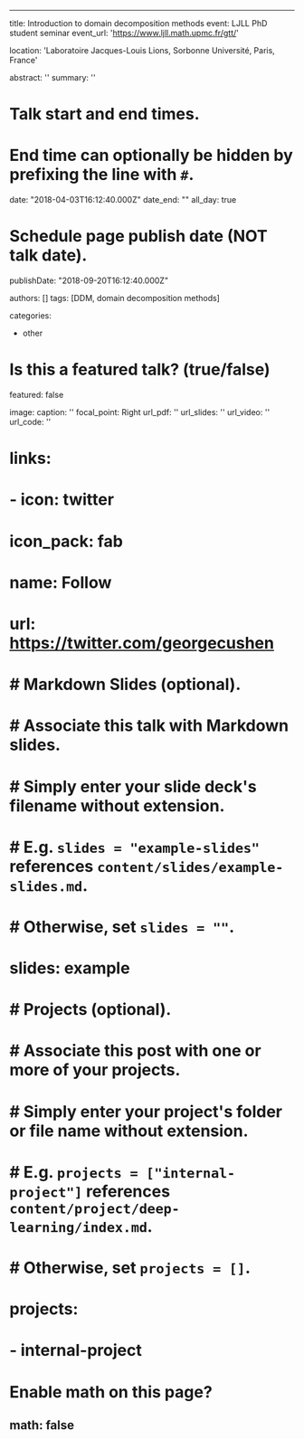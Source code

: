 ---

title: Introduction to domain decomposition methods
event: LJLL PhD student seminar
event_url: 'https://www.ljll.math.upmc.fr/gtt/'

location: 'Laboratoire Jacques-Louis Lions, Sorbonne Université, Paris, France'

abstract: ''
summary: ''

# Talk start and end times.
#   End time can optionally be hidden by prefixing the line with `#`.
date: "2018-04-03T16:12:40.000Z"
date_end: ""
all_day: true

# Schedule page publish date (NOT talk date).
publishDate: "2018-09-20T16:12:40.000Z"

authors: []
tags: [DDM, domain decomposition methods]

categories: 
  - other


# Is this a featured talk? (true/false)
featured: false

image:
  caption: ''
  focal_point: Right
url_pdf: ''
url_slides: ''
url_video: ''
url_code: ''

# links:
# - icon: twitter
#   icon_pack: fab
#   name: Follow
#   url: https://twitter.com/georgecushen

# # Markdown Slides (optional).
# #   Associate this talk with Markdown slides.
# #   Simply enter your slide deck's filename without extension.
# #   E.g. `slides = "example-slides"` references `content/slides/example-slides.md`.
# #   Otherwise, set `slides = ""`.
# slides: example

# # Projects (optional).
# #   Associate this post with one or more of your projects.
# #   Simply enter your project's folder or file name without extension.
# #   E.g. `projects = ["internal-project"]` references `content/project/deep-learning/index.md`.
# #   Otherwise, set `projects = []`.
# projects:
# - internal-project

# Enable math on this page?
math: false
---
